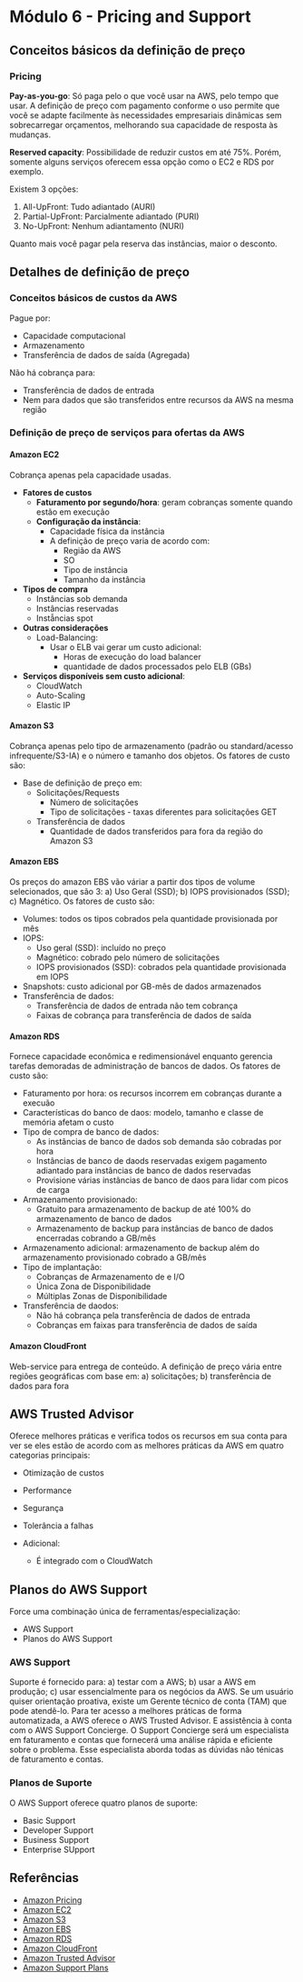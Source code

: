 # Módulo 6 - Pricing and Support

## Conceitos básicos da definição de preço
### Pricing

**Pay-as-you-go**: Só paga pelo o que você usar na AWS, pelo tempo que usar. A definição de preço com pagamento conforme o uso permite que você se adapte facilmente às necessidades empresariais dinâmicas sem sobrecarregar orçamentos, melhorando sua capacidade de resposta às mudanças.

**Reserved capacity**: Possibilidade de reduzir custos em até 75%. Porém, somente alguns serviços oferecem essa opção como o EC2 e RDS por exemplo.

Existem 3 opções:
1. All-UpFront: Tudo adiantado (AURI)
2. Partial-UpFront: Parcialmente adiantado (PURI)
3. No-UpFront: Nenhum adiantamento (NURI)

Quanto mais você pagar pela reserva das instâncias, maior o desconto.

## Detalhes de definição de preço
### Conceitos básicos de custos da AWS

Pague por:
  * Capacidade computacional
  * Armazenamento
  * Transferência de dados de saída (Agregada)

Não há cobrança para:
  * Transferência de dados de entrada
  * Nem para dados que são transferidos entre recursos da AWS na mesma região

### Definição de preço de serviços para ofertas da AWS
#### Amazon EC2
Cobrança apenas pela capacidade usadas.
* **Fatores de custos**
  * **Faturamento por segundo/hora**: geram cobranças somente quando estão em execução
  * **Configuração da instância**:
    * Capacidade física da instância
    * A definição de preço varia de acordo com:
      * Região da AWS
      * SO
      * Tipo de instância
      * Tamanho da instância
* **Tipos de compra**
  * Instâncias sob demanda
  * Instâncias reservadas
  * Instẫncias spot
* **Outras considerações**
  * Load-Balancing:
    * Usar o ELB vai gerar um custo adicional:
      * Horas de execução do load balancer
      * quantidade de dados processados pelo ELB (GBs)
* **Serviços disponíveis sem custo adicional**:
  * CloudWatch
  * Auto-Scaling
  * Elastic IP

#### Amazon S3
Cobrança apenas pelo tipo de armazenamento (padrão ou standard/acesso infrequente/S3-IA) e o número e tamanho dos objetos. Os fatores de custo são:
* Base de definição de preço em:
  * Solicitações/Requests
    * Número de solicitações
    * Tipo de solicitações - taxas diferentes para solicitações GET
  * Transferência de dados
    * Quantidade de dados transferidos para fora da região do Amazon S3


#### Amazon EBS
Os preços do amazon EBS vão váriar a partir dos tipos de volume selecionados, que são 3: a) Uso Geral (SSD); b) IOPS provisionados (SSD); c) Magnético. Os fatores de custo são:
* Volumes: todos os tipos cobrados pela quantidade provisionada por mês
* IOPS:
  * Uso geral (SSD): incluído no preço
  * Magnético: cobrado pelo número de solicitações
  * IOPS provisionados (SSD): cobrados pela quantidade provisionada em IOPS
* Snapshots: custo adicional por GB-mês de dados armazenados
* Transferência de dados:
  * Transferência de dados de entrada não tem cobrança
  * Faixas de cobrança para transferência de dados de saída

#### Amazon RDS
Fornece capacidade econômica e redimensionável enquanto gerencia tarefas demoradas de administração de bancos de dados. Os fatores de custo são:
* Faturamento por hora: os recursos incorrem em cobranças durante a execuão
* Características do banco de daos: modelo, tamanho e classe de memória afetam o custo
* Tipo de compra de banco de dados:
  * As instâncias de banco de dados sob demanda são cobradas por hora
  * Instâncias de banco de daods reservadas exigem pagamento adiantado para instâncias de banco de dados reservadas
  * Provisione várias instâncias de banco de daos para lidar com picos de carga
* Armazenamento provisionado:
  * Gratuito para armazenamento de backup de até 100% do armazenamento de banco de dados
  * Armazenamento de backup para instâncias de banco de dados encerradas cobrando a GB/mês
* Armazenamento adicional: armazenamento de backup além do armazenamento provisionado cobrado a GB/mês
* Tipo de implantação:
  * Cobranças de Armazenamento de e I/O
  * Única Zona de Disponibilidade
  * Múltiplas Zonas de Disponibilidade
* Transferência de daodos:
  * Não há cobrança pela transferência de dados de entrada
  * Cobranças em faixas para transferência de dados de saída


#### Amazon CloudFront
Web-service para entrega de conteúdo. A definição de preço vária entre regiões geográficas com base em: a) solicitações; b) transferência de dados para fora


## AWS Trusted Advisor
Oferece melhores práticas e verifica todos os recursos em sua conta para ver se eles estão de acordo com as melhores práticas da AWS em quatro categorias principais:
* Otimização de custos
* Performance
* Segurança
* Tolerância a falhas

* Adicional:
  * É integrado com o CloudWatch


## Planos do AWS Support
Force uma combinação única de ferramentas/especialização:
  * AWS Support
  * Planos do AWS Support

### AWS Support
Suporte é fornecido para: a) testar com a AWS; b) usar a AWS em produção; c) usar essencialmente para os negócios da AWS. Se um usuário quiser orientação proativa, existe um Gerente técnico de conta (TAM) que pode atendê-lo. Para ter acesso a melhores práticas de forma automatizada, a AWS oferece o AWS Trusted Advisor. E assistência à conta com o AWS Support Concierge. O Support Concierge será um especialista em faturamento e contas que fornecerá uma análise rápida e eficiente sobre o problema. Esse especialista aborda todas as dúvidas não ténicas de faturamento e contas.

### Planos de Suporte
O AWS Support oferece quatro planos de suporte:
* Basic Support
* Developer Support
* Business Support
* Enterprise SUpport


## Referências
- [Amazon Pricing](https://aws.amazon.com/pt/pricing/)
- [Amazon EC2](https://aws.amazon.com/pt/ec2/)
- [Amazon S3](https://aws.amazon.com/pt/s3/)
- [Amazon EBS](https://aws.amazon.com/pt/ebs/)
- [Amazon RDS](https://aws.amazon.com/pt/rds/)
- [Amazon CloudFront](https://aws.amazon.com/pt/cloudfront/)
- [Amazon Trusted Advisor](https://aws.amazon.com/pt/premiumsupport/technology/trusted-advisor/)
- [Amazon Support Plans](https://aws.amazon.com/pt/premiumsupport/plans/)
